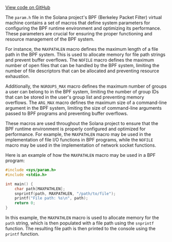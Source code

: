 [View code on GitHub](https://github.com/solana-labs/solana/tree/master/na/sdk/bpf/c/inc/sys)

The `param.h` file in the Solana project's BPF (Berkeley Packet Filter) virtual machine contains a set of macros that define system parameters for configuring the BPF runtime environment and optimizing its performance. These parameters are crucial for ensuring the proper functioning and resource management of the BPF system.

For instance, the `MAXPATHLEN` macro defines the maximum length of a file path in the BPF system. This is used to allocate memory for file path strings and prevent buffer overflows. The `NOFILE` macro defines the maximum number of open files that can be handled by the BPF system, limiting the number of file descriptors that can be allocated and preventing resource exhaustion.

Additionally, the `NGROUPS_MAX` macro defines the maximum number of groups a user can belong to in the BPF system, limiting the number of group IDs that can be stored in the user's group list and preventing memory overflows. The `ARG_MAX` macro defines the maximum size of a command-line argument in the BPF system, limiting the size of command-line arguments passed to BPF programs and preventing buffer overflows.

These macros are used throughout the Solana project to ensure that the BPF runtime environment is properly configured and optimized for performance. For example, the `MAXPATHLEN` macro may be used in the implementation of file I/O functions in BPF programs, while the `NOFILE` macro may be used in the implementation of network socket functions.

Here is an example of how the `MAXPATHLEN` macro may be used in a BPF program:

```c
#include <sys/param.h>
#include <stdio.h>

int main() {
    char path[MAXPATHLEN];
    snprintf(path, MAXPATHLEN, "/path/to/file");
    printf("File path: %s\n", path);
    return 0;
}
```

In this example, the `MAXPATHLEN` macro is used to allocate memory for the `path` string, which is then populated with a file path using the `snprintf` function. The resulting file path is then printed to the console using the `printf` function.
